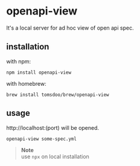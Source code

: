# openapi-view

It's a local server for ad hoc view of open api spec.

## installation

with npm:
``` shell
npm install openapi-view
```

with homebrew:
``` shell
brew install tomsdoo/brew/openapi-view
```

## usage

http://localhost:(port) will be opened.

``` shell
openapi-view some-spec.yml
```

> **Note**  
> use `npx` on local installation

